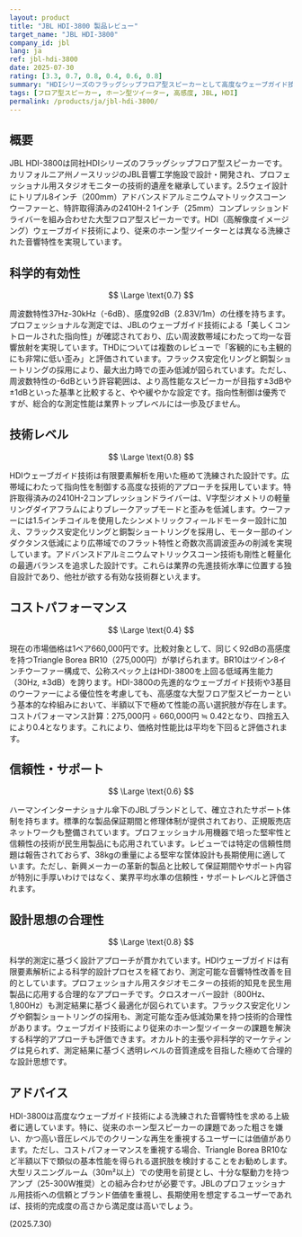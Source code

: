```yaml
---
layout: product
title: "JBL HDI-3800 製品レビュー"
target_name: "JBL HDI-3800"
company_id: jbl
lang: ja
ref: jbl-hdi-3800
date: 2025-07-30
rating: [3.3, 0.7, 0.8, 0.4, 0.6, 0.8]
summary: "HDIシリーズのフラッグシップフロア型スピーカーとして高度なウェーブガイド技術を搭載するが、コストパフォーマンスに課題"
tags: [フロア型スピーカー, ホーン型ツイーター, 高感度, JBL, HDI]
permalink: /products/ja/jbl-hdi-3800/
---
```


## 概要

JBL HDI-3800は同社HDIシリーズのフラッグシップフロア型スピーカーです。カリフォルニア州ノースリッジのJBL音響工学施設で設計・開発され、プロフェッショナル用スタジオモニターの技術的遺産を継承しています。2.5ウェイ設計にトリプル8インチ（200mm）アドバンスドアルミニウムマトリックスコーンウーファーと、特許取得済みの2410H-2 1インチ（25mm）コンプレッションドライバーを組み合わせた大型フロア型スピーカーです。HDI（高解像度イメージング）ウェーブガイド技術により、従来のホーン型ツイーターとは異なる洗練された音響特性を実現しています。

## 科学的有効性

$$ \Large \text{0.7} $$

周波数特性37Hz-30kHz（-6dB）、感度92dB（2.83V/1m）の仕様を持ちます。プロフェッショナルな測定では、JBLのウェーブガイド技術による「美しくコントロールされた指向性」が確認されており、広い周波数帯域にわたって均一な音響放射を実現しています。THDについては複数のレビューで「客観的にも主観的にも非常に低い歪み」と評価されています。フラックス安定化リングと銅製ショートリングの採用により、最大出力時での歪み低減が図られています。ただし、周波数特性の-6dBという許容範囲は、より高性能なスピーカーが目指す±3dBや±1dBといった基準と比較すると、やや緩やかな設定です。指向性制御は優秀ですが、総合的な測定性能は業界トップレベルには一歩及びません。

## 技術レベル

$$ \Large \text{0.8} $$

HDIウェーブガイド技術は有限要素解析を用いた極めて洗練された設計です。広帯域にわたって指向性を制御する高度な技術的アプローチを採用しています。特許取得済みの2410H-2コンプレッションドライバーは、V字型ジオメトリの軽量リングダイアフラムによりブレークアップモードと歪みを低減します。ウーファーには1.5インチコイルを使用したシンメトリックフィールドモーター設計に加え、フラックス安定化リングと銅製ショートリングを採用し、モーター部のインダクタンス低減により広帯域でのフラット特性と奇数次高調波歪みの削減を実現しています。アドバンスドアルミニウムマトリックスコーン技術も剛性と軽量化の最適バランスを追求した設計です。これらは業界の先進技術水準に位置する独自設計であり、他社が欲する有効な技術群といえます。

## コストパフォーマンス

$$ \Large \text{0.4} $$

現在の市場価格は1ペア660,000円です。比較対象として、同じく92dBの高感度を持つTriangle Borea BR10（275,000円）が挙げられます。BR10はツイン8インチウーファー構成で、公称スペック上はHDI-3800を上回る低域再生能力（30Hz, ±3dB）を誇ります。HDI-3800の先進的なウェーブガイド技術や3基目のウーファーによる優位性を考慮しても、高感度な大型フロア型スピーカーという基本的な枠組みにおいて、半額以下で極めて性能の高い選択肢が存在します。コストパフォーマンス計算：275,000円 ÷ 660,000円 ≒ 0.42となり、四捨五入により0.4となります。これにより、価格対性能比は平均を下回ると評価されます。

## 信頼性・サポート

$$ \Large \text{0.6} $$

ハーマンインターナショナル傘下のJBLブランドとして、確立されたサポート体制を持ちます。標準的な製品保証期間と修理体制が提供されており、正規販売店ネットワークも整備されています。プロフェッショナル用機器で培った堅牢性と信頼性の技術が民生用製品にも応用されています。レビューでは特定の信頼性問題は報告されておらず、38kgの重量による堅牢な筐体設計も長期使用に適しています。ただし、新興メーカーの革新的製品と比較して保証期間やサポート内容が特別に手厚いわけではなく、業界平均水準の信頼性・サポートレベルと評価されます。

## 設計思想の合理性

$$ \Large \text{0.8} $$

科学的測定に基づく設計アプローチが貫かれています。HDIウェーブガイドは有限要素解析による科学的設計プロセスを経ており、測定可能な音響特性改善を目的としています。プロフェッショナル用スタジオモニターの技術的知見を民生用製品に応用する合理的なアプローチです。クロスオーバー設計（800Hz、1,800Hz）も測定結果に基づく最適化が図られています。フラックス安定化リングや銅製ショートリングの採用も、測定可能な歪み低減効果を持つ技術的合理性があります。ウェーブガイド技術により従来のホーン型ツイーターの課題を解決する科学的アプローチも評価できます。オカルト的主張や非科学的マーケティングは見られず、測定結果に基づく透明レベルの音質達成を目指した極めて合理的な設計思想です。

## アドバイス

HDI-3800は高度なウェーブガイド技術による洗練された音響特性を求める上級者に適しています。特に、従来のホーン型スピーカーの課題であった粗さを嫌い、かつ高い音圧レベルでのクリーンな再生を重視するユーザーには価値があります。ただし、コストパフォーマンスを重視する場合、Triangle Borea BR10など半額以下で類似の基本性能を得られる選択肢を検討することをお勧めします。大型リスニングルーム（30m²以上）での使用を前提とし、十分な駆動力を持つアンプ（25-300W推奨）との組み合わせが必要です。JBLのプロフェッショナル用技術への信頼とブランド価値を重視し、長期使用を想定するユーザーであれば、技術的完成度の高さから満足度は高いでしょう。

(2025.7.30)
